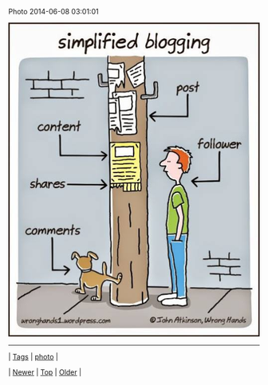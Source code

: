 <!--
title: Photo 2014-06-08 03
date: 2020-06-28T15:27:00.319Z
tags: photo
-->


Photo 2014-06-08 03:01:01

![](88136198994-0.jpg)

<!--BOTTOM-POST-NAVIGATION-->
---

| [Tags](tags.md) | [photo](tag-photo.md) |

| [Newer](88100227001.md) | [Top](index.md) | [Older](88149936999.md) |